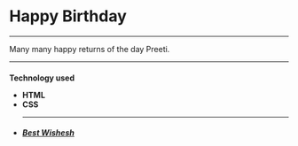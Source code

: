 <H1>Happy Birthday</h1>
<hr>
<p>Many many happy returns of the day Preeti.<p>
<hr>
<h4>
Technology used

<ul>
<li>
HTML

<br>
<li>
CSS

<br>
<li>

<hr>
<h5>
<a href="https://hisidd.github.io/Pie/">Best Wishesh</a>

